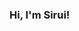 ### Hi, I'm Sirui!

<!--
**sirui-luo/sirui-luo** is a ✨ _special_ ✨ repository because its `README.md` (this file) appears on your GitHub profile.

📊 Data Scientist passionate about solving complex business problems with data-driven insights.

🎓 A graduate student from Master of Science in Business Analytics at the [University of Minnesota, Carlson School of Management].

💡 Building projects in financial risk modeling, sales forecasting, and investment strategy using ML and statistical analysis.

🛠️ **Core Stack:** Python (Pandas, Scikit-learn), SQL (Snowflake), Power BI, Databricks, Spark and R.

🤝 Seeking full-time Data Analyst & Data Scientist opportunities. Let's connect on [LinkedIn](https://www.linkedin.com/in/sirui-luo-/)!
